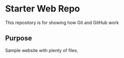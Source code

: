 # Starter Web Repo

This repository is for showing how Git and GitHub work

## Purpose

Sample website with plenty of files.
